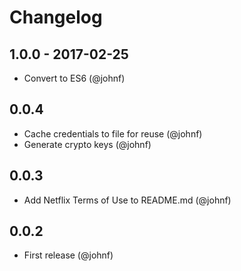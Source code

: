 # Changelog

## 1.0.0 - 2017-02-25

* Convert to ES6 (@johnf)

## 0.0.4

* Cache credentials to file for reuse (@johnf)
* Generate crypto keys (@johnf)

## 0.0.3

* Add Netflix Terms of Use to README.md (@johnf)

## 0.0.2

* First release (@johnf)
